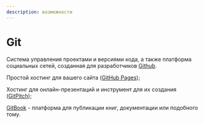 ```yaml
---
description: возможности
---
```


# Git

Система управления проектами и версиями кода, а также платформа социальных сетей, созданная для разработчиков [Github](https://github.com/).

Простой хостинг для вашего сайта \([GitHub Pages](https://pages.github.com/)\);

Хостинг для онлайн-презентаций и инструмент для их создания \([GitPitch](https://gitpitch.com/)\);

[GitBook](https://www.gitbook.com/) - платформа для публикации книг, документации или подобного тому.

